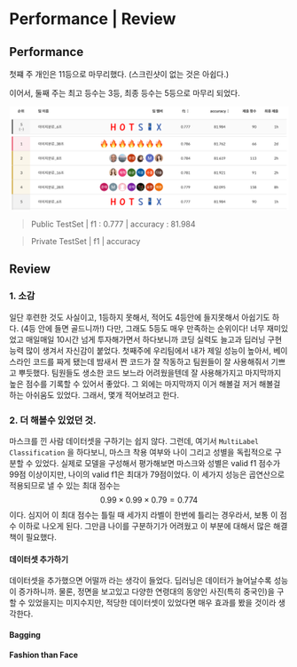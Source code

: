 # Performance \| Review

## Performance

첫쨰 주 개인은 11등으로 마무리했다. \(스크린샷이 없는 것은 아쉽다.\)

이어서, 둘째 주는 최고 등수는 3등, 최종 등수는 5등으로 마무리 되었다.

![](../../../.gitbook/assets/image%20%281034%29.png)

> Public TestSet \| f1 : 0.777 \| accuracy : 81.984



> Private TestSet \| f1 \| accuracy



## Review

### 1. 소감

일단 후련한 것도 사실이고, 1등하지 못해서, 적어도 4등안에 들지못해서 아쉽기도 하다. \(4등 안에 들면 골드니까!\) 다만, 그래도 5등도 매우 만족하는 순위이다! 너무 재미있었고 매일매일 10시간 넘게 투자해가면서 하다보니까 코딩 실력도 늘고과 딥러닝 구현능력 많이 생겨서 자신감이 붙었다. 첫째주에 우리팀에서 내가 제일 성능이 높아서, 베이스라인 코드를 짜게 됐는데 밤새서 짠 코드가 잘 작동하고 팀원들이 잘 사용해줘서 기쁘고 뿌듯했다. 팀원들도 생소한 코드 보느라 어려웠을텐데 잘 사용해가지고 마지막까지 높은 점수를 기록할 수 있어서 좋았다. 그 외에는 마지막까지 이거 해볼걸 저거 해볼걸 하는 아쉬움도 있었다. 그래서, 몇개 적어보려고 한다.



### 2. 더 해볼수 있었던 것.

마스크를 낀 사람 데이터셋을 구하기는 쉽지 않다. 그런데, 여기서 `MultiLabel Classification` 을 하다보니, 마스크 착용 여부와 나이 그리고 성별을 독립적으로 구분할 수 있었다. 실제로 모델을 구성해서 평가해보면 마스크와 성별은 valid f1 점수가 99점 이상이지만, 나이의 valid f1은 최대가 79점이었다. 이 세가지 성능은 곱연산으로 적용되므로 낼 수 있는 최대 점수는 $$ 0.99 \times 0.99 \times 0.79 = 0.774$$이다. 심지어 이 최대 점수는 틀릴 때 세가지 라벨이 한번에 틀리는 경우라서, 보통 이 점수 이하로 나오게 된다. 그만큼 나이를 구분하기가 어려웠고 이 부분에 대해서 많은 해결책이 필요했다.

#### 데이터셋 추가하기

데이터셋을 추가했으면 어떨까 라는 생각이 들었다. 딥러닝은 데이터가 늘어날수록 성능이 증가하니까. 물론, 정면을 보고있고 다양한 연령대의 동양인 사진\(특히 중국인\)을 구할 수 있었을지는 미지수지만, 적당한 데이터셋이 있었다면 매우 효과를 봤을 것이라 생각한다.

#### Bagging





#### Fashion than Face

